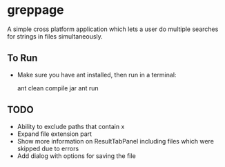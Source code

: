 greppage
========

A simple cross platform application which lets a user do multiple searches for strings in files simultaneously.

To Run
------
* Make sure you have ant installed, then run in a terminal:

    ant clean compile jar
    ant run

TODO
----

* Ability to exclude paths that contain x
* Expand file extension part
* Show more information on ResultTabPanel including files which were skipped due to errors
* Add dialog with options for saving the file
